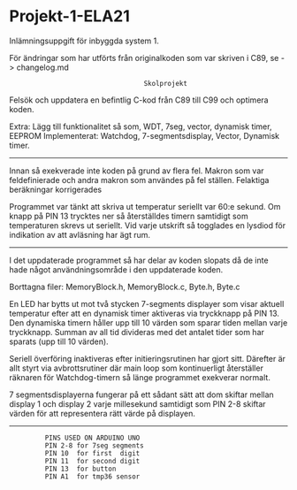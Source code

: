 # Projekt-1-ELA21
Inlämningsuppgift för inbyggda system 1.

För ändringar som har utförts från originalkoden som var skriven i C89, se -> changelog.md

				                      Skolprojekt
 Felsök och uppdatera en befintlig C-kod från C89 till C99 och optimera
 koden.

 Extra: Lägg till funktionalitet så som, WDT, 7seg, vector, dynamisk timer,
 EEPROM
 Implementerat:  Watchdog, 7-segmentsdisplay, Vector, Dynamisk timer.
 *****************************************************************************
 Innan så exekverade inte koden på grund av flera fel.
 Makron som var feldefinierade och andra makron som användes på fel ställen.
 Felaktiga beräkningar korrigerades

 Programmet var tänkt att skriva ut temperatur seriellt var 60:e sekund.
 Om knapp på PIN 13 trycktes ner så återställdes timern samtidigt som
 temperaturen skrevs ut seriellt.
 Vid varje utskrift så togglades en lysdiod för indikation av att avläsning
 har ägt rum.
 *****************************************************************************
 I det uppdaterade programmet så har  delar av koden slopats då de inte
 hade något användningsområde i den uppdaterade koden.

 Borttagna filer: MemoryBlock.h, MemoryBlock.c, Byte.h, Byte.c	

 En LED har bytts ut mot två stycken 7-segments displayer som visar aktuell
 temperatur efter att en dynamisk timer aktiveras via tryckknapp på PIN 13.
 Den dynamiska timern håller upp till 10 värden som sparar tiden mellan
 varje tryckknapp. Summan av all tid divideras med det antalet tider som har
 sparats (upp till 10 värden).

 Seriell överföring inaktiveras efter initieringsrutinen har gjort sitt.
 Därefter är allt styrt via avbrottsrutiner där main loop som kontinuerligt
 återställer räknaren för Watchdog-timern så länge programmet exekverar
 normalt.
 
 7 segmentsdisplayerna fungerar på ett sådant sätt att dom skiftar mellan
 display 1 och display 2 varje millesekund samtidigt som PIN 2-8 skiftar
 värden för att representera rätt värde på displayen.

 *****************************************************************************
 
			 PINS USED ON ARDUINO UNO
			 PIN 2-8 for 7seg segments
			 PIN 10  for first  digit
			 PIN 11  for second digit
			 PIN 13  for button
			 PIN A1  for tmp36 sensor
